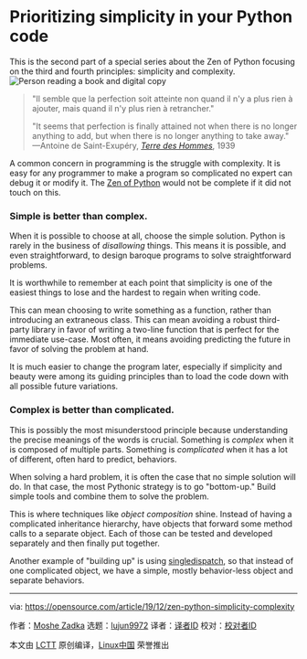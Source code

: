 [#]: collector: (lujun9972)
[#]: translator: ( )
[#]: reviewer: ( )
[#]: publisher: ( )
[#]: url: ( )
[#]: subject: (Prioritizing simplicity in your Python code)
[#]: via: (https://opensource.com/article/19/12/zen-python-simplicity-complexity)
[#]: author: (Moshe Zadka https://opensource.com/users/moshez)

Prioritizing simplicity in your Python code
======
This is the second part of a special series about the Zen of Python
focusing on the third and fourth principles: simplicity and complexity.
![Person reading a book and digital copy][1]

> "Il semble que la perfection soit atteinte non quand il n'y a plus rien à ajouter, mais quand il n'y plus rien à retrancher."
>
> "It seems that perfection is finally attained not when there is no longer anything to add, but when there is no longer anything to take away."
>  —Antoine de Saint-Exupéry, _[Terre des Hommes][2]_, 1939

A common concern in programming is the struggle with complexity. It is easy for any programmer to make a program so complicated no expert can debug it or modify it. The [Zen of Python][3] would not be complete if it did not touch on this.

### Simple is better than complex.

When it is possible to choose at all, choose the simple solution. Python is rarely in the business of _disallowing_ things. This means it is possible, and even straightforward, to design baroque programs to solve straightforward problems.

It is worthwhile to remember at each point that simplicity is one of the easiest things to lose and the hardest to regain when writing code.

This can mean choosing to write something as a function, rather than introducing an extraneous class. This can mean avoiding a robust third-party library in favor of writing a two-line function that is perfect for the immediate use-case. Most often, it means avoiding predicting the future in favor of solving the problem at hand.

It is much easier to change the program later, especially if simplicity and beauty were among its guiding principles than to load the code down with all possible future variations.

### Complex is better than complicated.

This is possibly the most misunderstood principle because understanding the precise meanings of the words is crucial. Something is _complex_ when it is composed of multiple parts. Something is _complicated_ when it has a lot of different, often hard to predict, behaviors.

When solving a hard problem, it is often the case that no simple solution will do. In that case, the most Pythonic strategy is to go "bottom-up." Build simple tools and combine them to solve the problem.

This is where techniques like _object composition_ shine. Instead of having a complicated inheritance hierarchy, have objects that forward some method calls to a separate object. Each of those can be tested and developed separately and then finally put together.

Another example of "building up" is using [singledispatch][4], so that instead of one complicated object, we have a simple, mostly behavior-less object and separate behaviors.

--------------------------------------------------------------------------------

via: https://opensource.com/article/19/12/zen-python-simplicity-complexity

作者：[Moshe Zadka][a]
选题：[lujun9972][b]
译者：[译者ID](https://github.com/译者ID)
校对：[校对者ID](https://github.com/校对者ID)

本文由 [LCTT](https://github.com/LCTT/TranslateProject) 原创编译，[Linux中国](https://linux.cn/) 荣誉推出

[a]: https://opensource.com/users/moshez
[b]: https://github.com/lujun9972
[1]: https://opensource.com/sites/default/files/styles/image-full-size/public/lead-images/read_book_guide_tutorial_teacher_student_apaper.png?itok=_GOufk6N (Person reading a book and digital copy)
[2]: https://en.wikipedia.org/wiki/Wind,_Sand_and_Stars
[3]: https://www.python.org/dev/peps/pep-0020/
[4]: https://opensource.com/article/19/5/python-singledispatch
